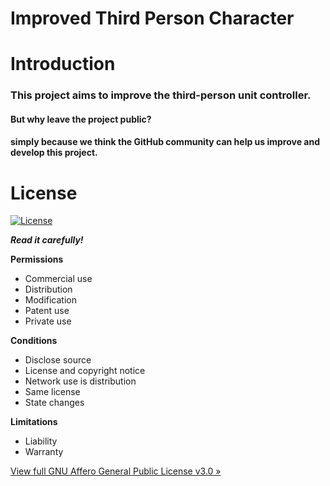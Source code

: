 # Improved Third Person Character

# Introduction
### This project aims to improve the third-person unit controller. 

#### But why leave the project public? 
#### simply because we think the GitHub community can help us improve and develop this project.


# License
[![License](https://img.shields.io/badge/License-GNU%20AGPLv3-green.svg)](https://www.gnu.org/licenses/agpl-3.0.en.html)

***Read it carefully!***

**Permissions**
-   Commercial use
-   Distribution
-   Modification
-   Patent use
-   Private use

**Conditions**
-   Disclose source
-   License and copyright notice
-   Network use is distribution
-   Same license
-   State changes

**Limitations**
-   Liability
-   Warranty

[View full GNU Affero General Public License v3.0 »](https://choosealicense.com/licenses/agpl-3.0/)
